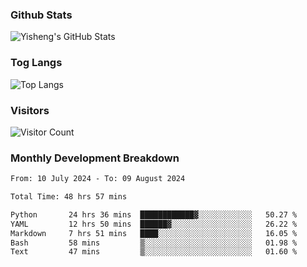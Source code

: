 ### Github Stats
![Yisheng's GitHub Stats](https://github-readme-stats-9qabuvhk1-gongyisheng.vercel.app/api?username=gongyisheng&count_private=true&show_icons=true)
### Tog Langs
![Top Langs](https://github-readme-stats-9qabuvhk1-gongyisheng.vercel.app/api/top-langs/?username=gongyisheng&layout=compact)
### Visitors
![Visitor Count](https://profile-counter.glitch.me/gongyisheng/count.svg)
### Monthly Development Breakdown
<!--START_SECTION:waka-->

```txt
From: 10 July 2024 - To: 09 August 2024

Total Time: 48 hrs 57 mins

Python       24 hrs 36 mins  ████████████▓░░░░░░░░░░░░   50.27 %
YAML         12 hrs 50 mins  ██████▓░░░░░░░░░░░░░░░░░░   26.22 %
Markdown     7 hrs 51 mins   ████░░░░░░░░░░░░░░░░░░░░░   16.05 %
Bash         58 mins         ▒░░░░░░░░░░░░░░░░░░░░░░░░   01.98 %
Text         47 mins         ▒░░░░░░░░░░░░░░░░░░░░░░░░   01.60 %
```

<!--END_SECTION:waka-->
